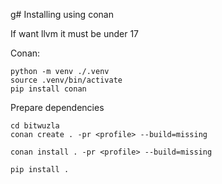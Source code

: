 g# Installing using conan


If want llvm it must be under 17

Conan:

```
python -m venv ./.venv
source .venv/bin/activate
pip install conan
```
Prepare dependencies

```
cd bitwuzla
conan create . -pr <profile> --build=missing
```


```
conan install . -pr <profile> --build=missing
```

```
pip install .
```